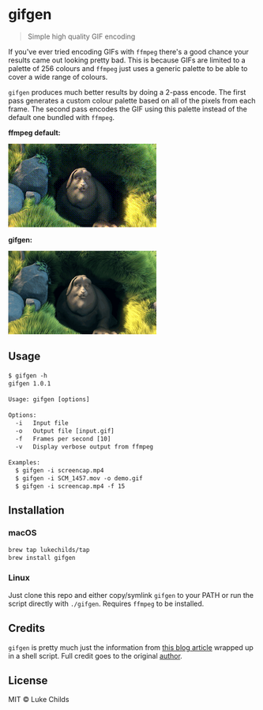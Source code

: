 # gifgen

> Simple high quality GIF encoding

If you've ever tried encoding GIFs with `ffmpeg` there's a good chance your results came out looking pretty bad. This is because GIFs are limited to a palette of 256 colours and `ffmpeg` just uses a generic palette to be able to cover a wide range of colours.

`gifgen` produces much better results by doing a 2-pass encode. The first pass generates a custom colour palette based on all of the pixels from each frame. The second pass encodes the GIF using this palette instead of the default one bundled with `ffmpeg`.

**ffmpeg default:**

![ffmpeg default](gifs/bbb-default.gif)

**gifgen:**

![gifgen](gifs/bbb-gifgen.gif)

## Usage

```shell
$ gifgen -h
gifgen 1.0.1

Usage: gifgen [options]

Options:
  -i   Input file
  -o   Output file [input.gif]
  -f   Frames per second [10]
  -v   Display verbose output from ffmpeg

Examples:
  $ gifgen -i screencap.mp4
  $ gifgen -i SCM_1457.mov -o demo.gif
  $ gifgen -i screencap.mp4 -f 15
```

## Installation

### macOS

```shell
brew tap lukechilds/tap
brew install gifgen
```

### Linux

Just clone this repo and either copy/symlink `gifgen` to your PATH or run the script directly with `./gifgen`. Requires `ffmpeg` to be installed.

## Credits

`gifgen` is pretty much just the information from [this blog article](http://blog.pkh.me/p/21-high-quality-gif-with-ffmpeg.html) wrapped up in a shell script. Full credit goes to the original [author](http://ubitux.fr/).

## License

MIT © Luke Childs
